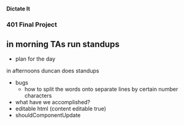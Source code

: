 #### Dictate It
### 401 Final Project


## in morning TAs run standups
* plan for the day

in afternoons duncan does standups
* bugs
  * how to split the words onto separate lines by certain number characters
* what have we accomplished?
* editable html (content editable true)
* shouldComponentUpdate
